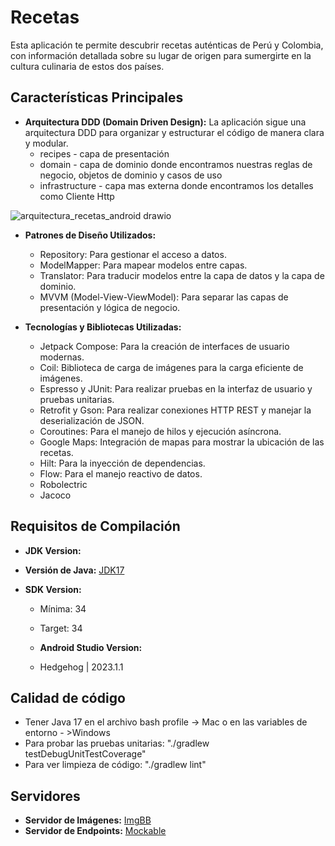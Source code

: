 # Recetas

Esta aplicación te permite descubrir recetas auténticas de Perú y Colombia, con información detallada sobre su lugar de origen para sumergirte en la cultura culinaria de estos dos países.

## Características Principales

- **Arquitectura DDD (Domain Driven Design):** La aplicación sigue una arquitectura DDD para organizar y estructurar el código de manera clara y modular.
  * recipes - capa de presentación
  * domain - capa de dominio donde encontramos nuestras reglas de negocio, objetos de dominio y casos de uso
  * infrastructure - capa mas externa donde encontramos los detalles como Cliente Http

 ![arquitectura_recetas_android drawio](https://github.com/0MoNa15/recetas/assets/21272764/fc2d106d-57b1-41b5-8a67-ba9c9dc26e10)

- **Patrones de Diseño Utilizados:**
  - Repository: Para gestionar el acceso a datos.
  - ModelMapper: Para mapear modelos entre capas.
  - Translator: Para traducir modelos entre la capa de datos y la capa de dominio.
  - MVVM (Model-View-ViewModel): Para separar las capas de presentación y lógica de negocio.

- **Tecnologías y Bibliotecas Utilizadas:**
  - Jetpack Compose: Para la creación de interfaces de usuario modernas.
  - Coil: Biblioteca de carga de imágenes para la carga eficiente de imágenes.
  - Espresso y JUnit: Para realizar pruebas en la interfaz de usuario y pruebas unitarias.
  - Retrofit y Gson: Para realizar conexiones HTTP REST y manejar la deserialización de JSON.
  - Coroutines: Para el manejo de hilos y ejecución asíncrona.
  - Google Maps: Integración de mapas para mostrar la ubicación de las recetas.
  - Hilt: Para la inyección de dependencias.
  - Flow: Para el manejo reactivo de datos.
  - Robolectric
  - Jacoco

## Requisitos de Compilación

- **JDK Version:**
- **Versión de Java:** [JDK17](https://www.oracle.com/co/java/technologies/downloads/#jdk17-mac)

- **SDK Version:**
  - Mínima: 34
  - Target: 34
 
  - **Android Studio Version:**
  - Hedgehog | 2023.1.1

 ## Calidad de código

  - Tener Java 17 en el archivo bash profile -> Mac o en las variables de entorno - >Windows
  - Para probar las pruebas unitarias: "./gradlew testDebugUnitTestCoverage"
  - Para ver limpieza de código: "./gradlew lint"

## Servidores

- **Servidor de Imágenes:** [ImgBB](https://mona15.imgbb.com/)
- **Servidor de Endpoints:** [Mockable](https://www.mockable.io/)
  
